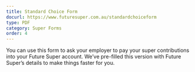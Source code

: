 ```yaml
---
title: Standard Choice Form
docurl: https://www.futuresuper.com.au/standardchoiceform
type: PDF
category: Super Forms
order: 4
---
```

You can use this form to ask your employer to pay your super contributions into your Future Super account. We’ve pre-filled this version with Future Super’s details to make things faster for you.

